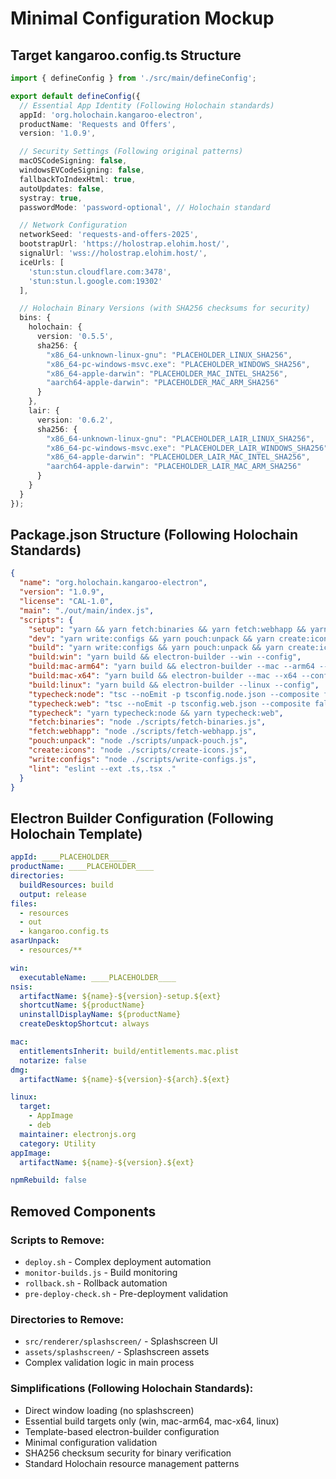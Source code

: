 # Minimal Configuration Mockup

## Target kangaroo.config.ts Structure

```typescript
import { defineConfig } from './src/main/defineConfig';

export default defineConfig({
  // Essential App Identity (Following Holochain standards)
  appId: 'org.holochain.kangaroo-electron',
  productName: 'Requests and Offers',
  version: '1.0.9',

  // Security Settings (Following original patterns)
  macOSCodeSigning: false,
  windowsEVCodeSigning: false,
  fallbackToIndexHtml: true,
  autoUpdates: false,
  systray: true,
  passwordMode: 'password-optional', // Holochain standard

  // Network Configuration
  networkSeed: 'requests-and-offers-2025',
  bootstrapUrl: 'https://holostrap.elohim.host/',
  signalUrl: 'wss://holostrap.elohim.host/',
  iceUrls: [
    'stun:stun.cloudflare.com:3478',
    'stun:stun.l.google.com:19302'
  ],

  // Holochain Binary Versions (with SHA256 checksums for security)
  bins: {
    holochain: {
      version: '0.5.5',
      sha256: {
        "x86_64-unknown-linux-gnu": "PLACEHOLDER_LINUX_SHA256",
        "x86_64-pc-windows-msvc.exe": "PLACEHOLDER_WINDOWS_SHA256",
        "x86_64-apple-darwin": "PLACEHOLDER_MAC_INTEL_SHA256",
        "aarch64-apple-darwin": "PLACEHOLDER_MAC_ARM_SHA256"
      }
    },
    lair: {
      version: '0.6.2',
      sha256: {
        "x86_64-unknown-linux-gnu": "PLACEHOLDER_LAIR_LINUX_SHA256",
        "x86_64-pc-windows-msvc.exe": "PLACEHOLDER_LAIR_WINDOWS_SHA256",
        "x86_64-apple-darwin": "PLACEHOLDER_LAIR_MAC_INTEL_SHA256",
        "aarch64-apple-darwin": "PLACEHOLDER_LAIR_MAC_ARM_SHA256"
      }
    }
  }
});
```

## Package.json Structure (Following Holochain Standards)

```json
{
  "name": "org.holochain.kangaroo-electron",
  "version": "1.0.9",
  "license": "CAL-1.0",
  "main": "./out/main/index.js",
  "scripts": {
    "setup": "yarn && yarn fetch:binaries && yarn fetch:webhapp && yarn write:configs",
    "dev": "yarn write:configs && yarn pouch:unpack && yarn create:icons && electron-vite dev",
    "build": "yarn write:configs && yarn pouch:unpack && yarn create:icons && yarn typecheck && electron-vite build",
    "build:win": "yarn build && electron-builder --win --config",
    "build:mac-arm64": "yarn build && electron-builder --mac --arm64 --config",
    "build:mac-x64": "yarn build && electron-builder --mac --x64 --config",
    "build:linux": "yarn build && electron-builder --linux --config",
    "typecheck:node": "tsc --noEmit -p tsconfig.node.json --composite false",
    "typecheck:web": "tsc --noEmit -p tsconfig.web.json --composite false",
    "typecheck": "yarn typecheck:node && yarn typecheck:web",
    "fetch:binaries": "node ./scripts/fetch-binaries.js",
    "fetch:webhapp": "node ./scripts/fetch-webhapp.js",
    "pouch:unpack": "node ./scripts/unpack-pouch.js",
    "create:icons": "node ./scripts/create-icons.js",
    "write:configs": "node ./scripts/write-configs.js",
    "lint": "eslint --ext .ts,.tsx ."
  }
}
```

## Electron Builder Configuration (Following Holochain Template)

```yaml
appId: ____PLACEHOLDER____
productName: ____PLACEHOLDER____
directories:
  buildResources: build
  output: release
files:
  - resources
  - out
  - kangaroo.config.ts
asarUnpack:
  - resources/**

win:
  executableName: ____PLACEHOLDER____
nsis:
  artifactName: ${name}-${version}-setup.${ext}
  shortcutName: ${productName}
  uninstallDisplayName: ${productName}
  createDesktopShortcut: always

mac:
  entitlementsInherit: build/entitlements.mac.plist
  notarize: false
dmg:
  artifactName: ${name}-${version}-${arch}.${ext}

linux:
  target:
    - AppImage
    - deb
  maintainer: electronjs.org
  category: Utility
appImage:
  artifactName: ${name}-${version}.${ext}

npmRebuild: false
```

## Removed Components

### Scripts to Remove:
- `deploy.sh` - Complex deployment automation
- `monitor-builds.js` - Build monitoring
- `rollback.sh` - Rollback automation
- `pre-deploy-check.sh` - Pre-deployment validation

### Directories to Remove:
- `src/renderer/splashscreen/` - Splashscreen UI
- `assets/splashscreen/` - Splashscreen assets
- Complex validation logic in main process

### Simplifications (Following Holochain Standards):
- Direct window loading (no splashscreen)
- Essential build targets only (win, mac-arm64, mac-x64, linux)
- Template-based electron-builder configuration
- Minimal configuration validation
- SHA256 checksum security for binary verification
- Standard Holochain resource management patterns